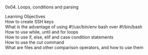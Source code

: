 0x04. Loops, conditions and parsing<br>

Learning Objectives<br>
How to create SSH keys<br>
What is the advantage of using #!/usr/bin/env bash over #!/bin/bash<br>
How to use while, until and for loops<br>
How to use if, else, elif and case condition statements<br>
How to use the cut command<br>
What are files and other comparison operators, and how to use them<br>
